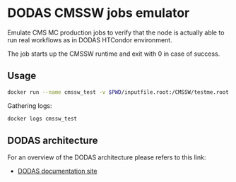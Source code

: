 # DODAS CMSSW jobs emulator

Emulate CMS MC production jobs to verify that the node is actually able to run real workflows as in DODAS HTCondor environment.

The job starts up the CMSSW runtime and exit with 0 in case of success.

## Usage

```bash
docker run --name cmssw_test -v $PWD/inputfile.root:/CMSSW/testme.root dciangot/cmssw:mc-test
```

Gathering logs:

```bash
docker logs cmssw_test
```

## DODAS architecture

For an overview of the DODAS architecture please refers to this link:

- [DODAS documentation site](https://dodas-ts.github.io/dodas-doc/)
